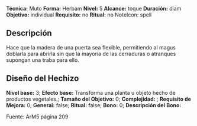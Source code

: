 
**Técnica:** Muto
**Forma:** Herbam
**Nivel:** 5
**Alcance:** toque 
**Duración:** diam  
**Objetivo:** individual
**Requisito:** no
**Ritual:** no
NoteIcon: spell




## Descripción 
<p>Hace que la madera de una puerta sea flexible, permitiendo al magus doblarla para abrirla sin que la mayoría de las cerraduras o atranques supongan una traba para ello.</p>

## Diseño del Hechizo 

**Nivel base:** 3; **Efecto base:** Transforma una planta u objeto hecho de productos vegetales.;  **Tamaño del **Objetivo:**** 0; **Complejidad:** ; **Requisito de Mejora:** 0; **General:** false; **Ritual:** false; **Bono:** 0; **Descripción del** **Bono:** 

Fuente: ArM5 página 209